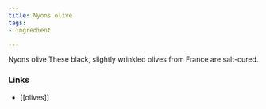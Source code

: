 ```yaml
---
title: Nyons olive
tags:
- ingredient

---
```

Nyons olive These black, slightly wrinkled olives from France are salt-cured.

### Links

* [[olives]]
